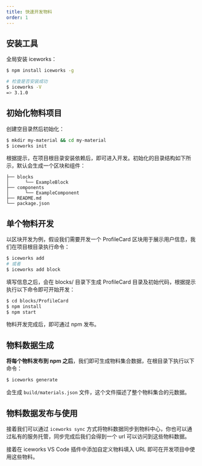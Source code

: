 ```yaml
---
title: 快速开发物料
order: 1
---
```


## 安装工具

全局安装 iceworks：

```bash
$ npm install iceworks -g

# 检查是否安装成功
$ iceworks -V
=> 3.1.0
```

## 初始化物料项目

创建空目录然后初始化：

```bash
$ mkdir my-material && cd my-material
$ iceworks init
```

根据提示，在项目根目录安装依赖后，即可进入开发。初始化的目录结构如下所示，默认会生成一个区块和组件：

```
├── blocks
│      └── ExampleBlock
├── components
│      └── ExampleComponent
├── README.md
└── package.json
```

## 单个物料开发

以区块开发为例，假设我们需要开发一个 ProfileCard 区块用于展示用户信息，我们在项目根目录执行命令：

```bash
$ iceworks add
# 或者
$ iceworks add block
```

填写信息之后，会在 blocks/ 目录下生成 ProfileCard 目录及初始代码，根据提示执行以下命令即可开始开发：

```bash
$ cd blocks/ProfileCard
$ npm install
$ npm start
```

物料开发完成后，即可通过 npm 发布。

## 物料数据生成

**将每个物料发布到 npm 之后**，我们即可生成物料集合数据，在根目录下执行以下命令：

```bash
$ iceworks generate
```

会生成 `build/materials.json` 文件，这个文件描述了整个物料集合的元数据。

## 物料数据发布与使用

接着我们可以通过 `iceworks sync` 方式将物料数据同步到物料中心，你也可以通过私有的服务托管，同步完成后我们会得到一个 url 可以访问到这些物料数据。

接着在 iceworks VS Code 插件中添加自定义物料填入 URL 即可在开发项目中使用这些物料。